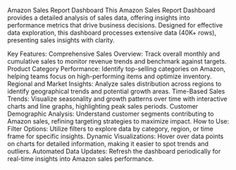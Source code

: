 Amazon Sales Report Dashboard
This Amazon Sales Report Dashboard provides a detailed analysis of sales data, offering insights into performance metrics that drive business decisions. Designed for effective data exploration, this dashboard processes extensive data (40K+ rows), presenting sales insights with clarity.

Key Features:
Comprehensive Sales Overview: Track overall monthly and cumulative sales to monitor revenue trends and benchmark against targets.
Product Category Performance: Identify top-selling categories on Amazon, helping teams focus on high-performing items and optimize inventory.
Regional and Market Insights: Analyze sales distribution across regions to identify geographical trends and potential growth areas.
Time-Based Sales Trends: Visualize seasonality and growth patterns over time with interactive charts and line graphs, highlighting peak sales periods.
Customer Demographic Analysis: Understand customer segments contributing to Amazon sales, refining targeting strategies to maximize impact.
How to Use:
Filter Options: Utilize filters to explore data by category, region, or time frame for specific insights.
Dynamic Visualizations: Hover over data points on charts for detailed information, making it easier to spot trends and outliers.
Automated Data Updates: Refresh the dashboard periodically for real-time insights into Amazon sales performance.